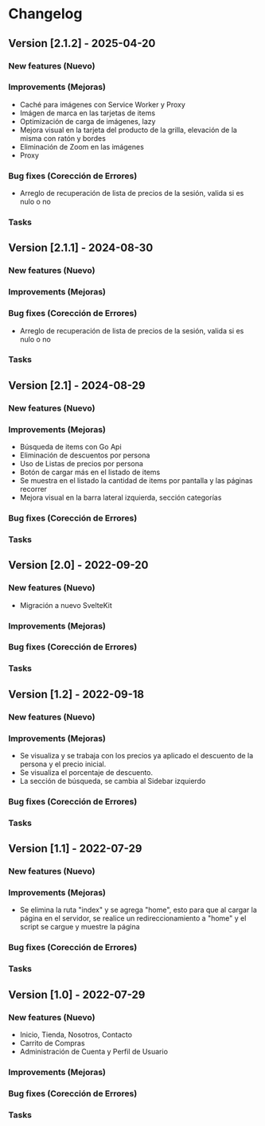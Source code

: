 # Changelog

## Version [2.1.2] - 2025-04-20
### New features (Nuevo)
### Improvements (Mejoras)
- Caché para imágenes con Service Worker y Proxy
- Imágen de marca en las tarjetas de items
- Optimización de carga de imágenes, lazy
- Mejora visual en la tarjeta del producto de la grilla, elevación de la misma con ratón y bordes
- Eliminación de Zoom en las imágenes
- Proxy 
### Bug fixes (Corección de Errores)
- Arreglo de recuperación de lista de precios de la sesión, valida si es nulo o no
### Tasks

## Version [2.1.1] - 2024-08-30
### New features (Nuevo)
### Improvements (Mejoras)
### Bug fixes (Corección de Errores)
- Arreglo de recuperación de lista de precios de la sesión, valida si es nulo o no
### Tasks

## Version [2.1] - 2024-08-29
### New features (Nuevo)
### Improvements (Mejoras)
- Búsqueda de items con Go Api
- Eliminación de descuentos por persona
- Uso de Listas de precios por persona
- Botón de cargar más en el listado de items
- Se muestra en el listado la cantidad de items por pantalla y las páginas recorrer
- Mejora visual en la barra lateral izquierda, sección categorías
### Bug fixes (Corección de Errores)
### Tasks

## Version [2.0] - 2022-09-20
### New features (Nuevo)
- Migración a nuevo SvelteKit
### Improvements (Mejoras)
### Bug fixes (Corección de Errores)
### Tasks

## Version [1.2] - 2022-09-18
### New features (Nuevo)
### Improvements (Mejoras)
- Se visualiza y se trabaja con los precios ya aplicado el descuento de la persona y el precio inicial.
- Se visualiza el porcentaje de descuento.
- La sección de búsqueda, se cambia al Sidebar izquierdo
### Bug fixes (Corección de Errores)
### Tasks

## Version [1.1] - 2022-07-29
### New features (Nuevo)
### Improvements (Mejoras)
- Se elimina la ruta "index" y se agrega "home", esto para que al cargar la página en el servidor, se realice un redireccionamiento a "home" y el script se cargue y muestre la página
### Bug fixes (Corección de Errores)
### Tasks

## Version [1.0] - 2022-07-29
### New features (Nuevo)
- Inicio, Tienda, Nosotros, Contacto
- Carrito de Compras
- Administración de Cuenta y Perfil de Usuario
### Improvements (Mejoras)
### Bug fixes (Corección de Errores)
### Tasks